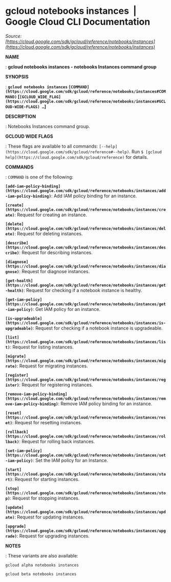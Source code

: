 # gcloud notebooks instances  |  Google Cloud CLI Documentation

*Source: [https://cloud.google.com/sdk/gcloud/reference/notebooks/instances](https://cloud.google.com/sdk/gcloud/reference/notebooks/instances)*

**NAME**

: **gcloud notebooks instances - notebooks Instances command group**

**SYNOPSIS**

: **`gcloud notebooks instances` `[COMMAND](https://cloud.google.com/sdk/gcloud/reference/notebooks/instances#COMMAND)` [`[GCLOUD_WIDE_FLAG](https://cloud.google.com/sdk/gcloud/reference/notebooks/instances#GCLOUD-WIDE-FLAGS) …`]**

**DESCRIPTION**

: Notebooks Instances command group.

**GCLOUD WIDE FLAGS**

: These flags are available to all commands: `[--help](https://cloud.google.com/sdk/gcloud/reference#--help)`.
Run `$ [gcloud help](https://cloud.google.com/sdk/gcloud/reference)` for details.

**COMMANDS**

: ``COMMAND`` is one of the following:

**`[add-iam-policy-binding](https://cloud.google.com/sdk/gcloud/reference/notebooks/instances/add-iam-policy-binding)`**:
Add IAM policy binding for an instance.

**`[create](https://cloud.google.com/sdk/gcloud/reference/notebooks/instances/create)`**:
Request for creating an instance.

**`[delete](https://cloud.google.com/sdk/gcloud/reference/notebooks/instances/delete)`**:
Request for deleting instances.

**`[describe](https://cloud.google.com/sdk/gcloud/reference/notebooks/instances/describe)`**:
Request for describing instances.

**`[diagnose](https://cloud.google.com/sdk/gcloud/reference/notebooks/instances/diagnose)`**:
Request for diagnose instances.

**`[get-health](https://cloud.google.com/sdk/gcloud/reference/notebooks/instances/get-health)`**:
Request for checking if a notebook instance is healthy.

**`[get-iam-policy](https://cloud.google.com/sdk/gcloud/reference/notebooks/instances/get-iam-policy)`**:
Get IAM policy for an instance.

**`[is-upgradeable](https://cloud.google.com/sdk/gcloud/reference/notebooks/instances/is-upgradeable)`**:
Request for checking if a notebook instance is upgradeable.

**`[list](https://cloud.google.com/sdk/gcloud/reference/notebooks/instances/list)`**:
Request for listing instances.

**`[migrate](https://cloud.google.com/sdk/gcloud/reference/notebooks/instances/migrate)`**:
Request for migrating instances.

**`[register](https://cloud.google.com/sdk/gcloud/reference/notebooks/instances/register)`**:
Request for registering instances.

**`[remove-iam-policy-binding](https://cloud.google.com/sdk/gcloud/reference/notebooks/instances/remove-iam-policy-binding)`**:
Remove IAM policy binding for an instance.

**`[reset](https://cloud.google.com/sdk/gcloud/reference/notebooks/instances/reset)`**:
Request for resetting instances.

**`[rollback](https://cloud.google.com/sdk/gcloud/reference/notebooks/instances/rollback)`**:
Request for rolling back instances.

**`[set-iam-policy](https://cloud.google.com/sdk/gcloud/reference/notebooks/instances/set-iam-policy)`**:
Set the IAM policy for an Instance.

**`[start](https://cloud.google.com/sdk/gcloud/reference/notebooks/instances/start)`**:
Request for starting instances.

**`[stop](https://cloud.google.com/sdk/gcloud/reference/notebooks/instances/stop)`**:
Request for stopping instances.

**`[update](https://cloud.google.com/sdk/gcloud/reference/notebooks/instances/update)`**:
Request for updating instances.

**`[upgrade](https://cloud.google.com/sdk/gcloud/reference/notebooks/instances/upgrade)`**:
Request for upgrading instances.

**NOTES**

: These variants are also available:

```
gcloud alpha notebooks instances
```

```
gcloud beta notebooks instances
```